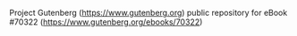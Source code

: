 Project Gutenberg (https://www.gutenberg.org) public repository for
eBook #70322 (https://www.gutenberg.org/ebooks/70322)
